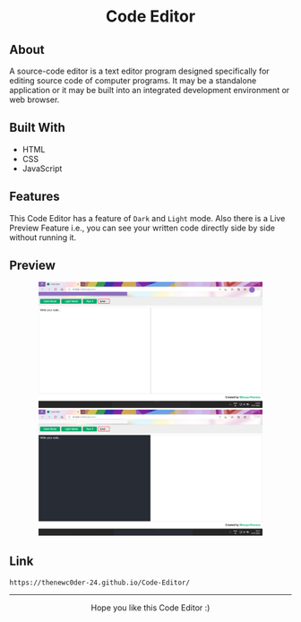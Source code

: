 <h1 align="center">Code Editor</h1>

## About
A source-code editor is a text editor program designed specifically for editing source code of computer programs. It may be a standalone application or it may be built into an 
integrated development environment or web browser.

## Built With
* HTML
* CSS
* JavaScript

## Features
This Code Editor has a feature of `Dark` and `Light` mode. Also there is a Live Preview Feature i.e., you can see your written code directly side by side without running it.

## Preview
<p align="Center">
  <img src="https://github.com/TheNewC0der-24/Code-Editor/blob/master/Preview-1.png" width="400">
  <img src="https://github.com/TheNewC0der-24/Code-Editor/blob/master/Preview-2.png" width="400">
</p>

## Link
```
https://thenewc0der-24.github.io/Code-Editor/
```
  
---
<p align="center">Hope you like this Code Editor :)</p>

